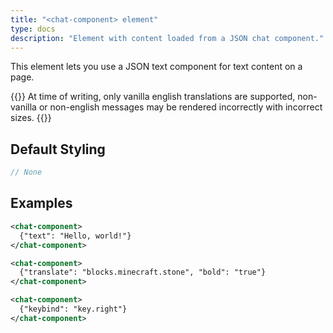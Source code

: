 ```yaml
---
title: "<chat-component> element"
type: docs
description: "Element with content loaded from a JSON chat component."
---
```


This element lets you use a JSON text component for text content on a page.

{{<alert title="Note">}}
At time of writing, only vanilla english translations are supported, 
non-vanilla or non-english messages may be rendered incorrectly with incorrect 
sizes.
{{</alert>}}

## Default Styling
```scss
// None
```

## Examples
```xml
<chat-component>
  {"text": "Hello, world!"}
</chat-component>
```
```xml
<chat-component>
  {"translate": "blocks.minecraft.stone", "bold": "true"}
</chat-component>
```
```xml
<chat-component>
  {"keybind": "key.right"}
</chat-component>
```